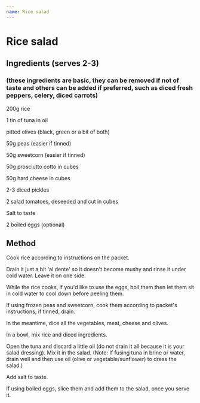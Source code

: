```yaml
---
name: Rice salad
---
```

# Rice salad 

## Ingredients (serves 2-3)

### (these ingredients are basic, they can be removed if not of taste and others can be added if preferred, such as diced fresh peppers, celery, diced carrots)

200g rice

1 tin of tuna in oil

pitted olives (black, green or a bit of both)

50g peas (easier if tinned)

50g sweetcorn (easier if tinned)

50g prosciutto cotto in cubes

50g hard cheese in cubes

2-3 diced pickles

2 salad tomatoes, deseeded and cut in cubes

Salt to taste

2 boiled eggs (optional)



## Method

Cook rice according to instructions on the packet. 

Drain it just a bit 'al dente' so it doesn't become mushy and rinse it under cold water. Leave it on one side.

While the rice cooks, if you'd like to use the eggs, boil them then let them sit in cold water to cool down before peeling them.

If using frozen peas and sweetcorn, cook them according to packet's instructions; if tinned, drain.

In the meantime, dice all the vegetables, meat, cheese and olives.

In a bowl, mix rice and diced ingredients.

Open the tuna and discard a little oil (do not drain it all because it is your salad dressing). Mix it in the salad. (Note: If fusing tuna in brine or water, drain well and then use oil (olive or vegetable/sunflower) to dress the salad.)

Add salt to taste.

If using boiled eggs, slice them and add them to the salad, once you serve it.





